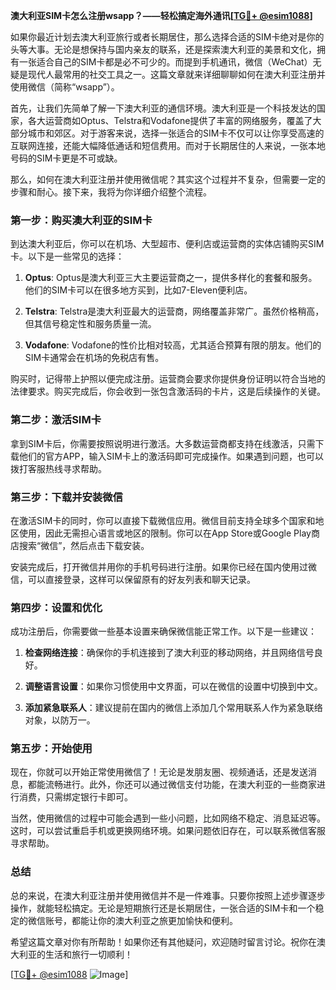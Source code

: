 **澳大利亚SIM卡怎么注册wsapp？——轻松搞定海外通讯[[TG💪+ @esim1088](https://t.me/s/esim1088)]**

如果你最近计划去澳大利亚旅行或者长期居住，那么选择合适的SIM卡绝对是你的头等大事。无论是想保持与国内亲友的联系，还是探索澳大利亚的美景和文化，拥有一张适合自己的SIM卡都是必不可少的。而提到手机通讯，微信（WeChat）无疑是现代人最常用的社交工具之一。这篇文章就来详细聊聊如何在澳大利亚注册并使用微信（简称“wsapp”）。

首先，让我们先简单了解一下澳大利亚的通信环境。澳大利亚是一个科技发达的国家，各大运营商如Optus、Telstra和Vodafone提供了丰富的网络服务，覆盖了大部分城市和郊区。对于游客来说，选择一张适合的SIM卡不仅可以让你享受高速的互联网连接，还能大幅降低通话和短信费用。而对于长期居住的人来说，一张本地号码的SIM卡更是不可或缺。

那么，如何在澳大利亚注册并使用微信呢？其实这个过程并不复杂，但需要一定的步骤和耐心。接下来，我将为你详细介绍整个流程。

### **第一步：购买澳大利亚的SIM卡**

到达澳大利亚后，你可以在机场、大型超市、便利店或运营商的实体店铺购买SIM卡。以下是一些常见的选择：

1. **Optus**: Optus是澳大利亚三大主要运营商之一，提供多样化的套餐和服务。他们的SIM卡可以在很多地方买到，比如7-Eleven便利店。
   
2. **Telstra**: Telstra是澳大利亚最大的运营商，网络覆盖非常广。虽然价格稍高，但其信号稳定性和服务质量一流。
   
3. **Vodafone**: Vodafone的性价比相对较高，尤其适合预算有限的朋友。他们的SIM卡通常会在机场的免税店有售。

购买时，记得带上护照以便完成注册。运营商会要求你提供身份证明以符合当地的法律要求。购买完成后，你会收到一张包含激活码的卡片，这是后续操作的关键。

### **第二步：激活SIM卡**

拿到SIM卡后，你需要按照说明进行激活。大多数运营商都支持在线激活，只需下载他们的官方APP，输入SIM卡上的激活码即可完成操作。如果遇到问题，也可以拨打客服热线寻求帮助。

### **第三步：下载并安装微信**

在激活SIM卡的同时，你可以直接下载微信应用。微信目前支持全球多个国家和地区使用，因此无需担心语言或地区的限制。你可以在App Store或Google Play商店搜索“微信”，然后点击下载安装。

安装完成后，打开微信并用你的手机号码进行注册。如果你已经在国内使用过微信，可以直接登录，这样可以保留原有的好友列表和聊天记录。

### **第四步：设置和优化**

成功注册后，你需要做一些基本设置来确保微信能正常工作。以下是一些建议：

1. **检查网络连接**：确保你的手机连接到了澳大利亚的移动网络，并且网络信号良好。
   
2. **调整语言设置**：如果你习惯使用中文界面，可以在微信的设置中切换到中文。
   
3. **添加紧急联系人**：建议提前在国内的微信上添加几个常用联系人作为紧急联络对象，以防万一。

### **第五步：开始使用**

现在，你就可以开始正常使用微信了！无论是发朋友圈、视频通话，还是发送消息，都能流畅进行。此外，你还可以通过微信支付功能，在澳大利亚的一些商家进行消费，只需绑定银行卡即可。

当然，使用微信的过程中可能会遇到一些小问题，比如网络不稳定、消息延迟等。这时，可以尝试重启手机或更换网络环境。如果问题依旧存在，可以联系微信客服寻求帮助。

### **总结**

总的来说，在澳大利亚注册并使用微信并不是一件难事。只要你按照上述步骤逐步操作，就能轻松搞定。无论是短期旅行还是长期居住，一张合适的SIM卡和一个稳定的微信账号，都能让你的澳大利亚之旅更加愉快和便利。

希望这篇文章对你有所帮助！如果你还有其他疑问，欢迎随时留言讨论。祝你在澳大利亚的生活和旅行一切顺利！

[[TG💪+ @esim1088](https://t.me/s/esim1088) ![Image](https://i.postimg.cc/4NQfJmqS/Snipaste-2025-05-13-00-14-12.png)]